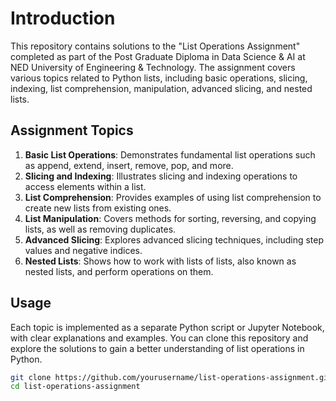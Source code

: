 # Introduction
This repository contains solutions to the "List Operations Assignment" completed as part of the Post Graduate Diploma in Data Science & AI at NED University of Engineering & Technology. The assignment covers various topics related to Python lists, including basic operations, slicing, indexing, list comprehension, manipulation, advanced slicing, and nested lists.

## Assignment Topics
1. **Basic List Operations**: Demonstrates fundamental list operations such as append, extend, insert, remove, pop, and more.
2. **Slicing and Indexing**: Illustrates slicing and indexing operations to access elements within a list.
3. **List Comprehension**: Provides examples of using list comprehension to create new lists from existing ones.
4. **List Manipulation**: Covers methods for sorting, reversing, and copying lists, as well as removing duplicates.
5. **Advanced Slicing**: Explores advanced slicing techniques, including step values and negative indices.
6. **Nested Lists**: Shows how to work with lists of lists, also known as nested lists, and perform operations on them.

## Usage
Each topic is implemented as a separate Python script or Jupyter Notebook, with clear explanations and examples. You can clone this repository and explore the solutions to gain a better understanding of list operations in Python.

```bash
git clone https://github.com/yourusername/list-operations-assignment.git
cd list-operations-assignment
